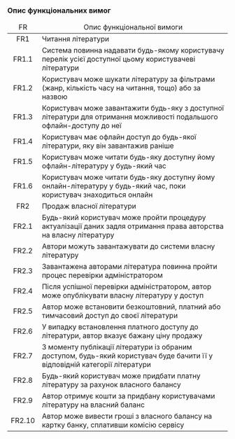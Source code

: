 ### Опис функціональних вимог 

<table>
    <thead align="center">
        <tr>
            <td>FR</td>
            <td>Опис функціональної вимоги</td>
        </tr>
    </thead>
    <tbody>
        <tr>
            <td align="center">FR1</td>
            <td>Читання літератури</td>
        </tr>
        <tr>
            <td align="center">FR1.1</td>
            <td>Система повинна надавати будь-якому користувачу перелік усієї доступної цьому користувачеві літератури</td>
        </tr>
        <tr>
            <td align="center">FR1.2</td>
            <td>Користувач може шукати літературу за фільтрами (жанр, кількість часу на читання, тощо) або за назвою</td>
        </tr>
        <tr>
            <td align="center">FR1.3</td>
            <td>Користувач може завантажити будь-яку з доступної літератури для отримання можливості подальшого офлайн-доступу до неї</td>
        </tr>
        <tr>
            <td align="center">FR1.4</td>
            <td>Користувач має офлайн доступ до будь-якої літератури, яку він завантажив раніше</td>
        </tr>
        <tr>
            <td align="center">FR1.5</td>
            <td>Користувач може читати будь-яку доступну йому офлайн-літературу у будь-який час</td>
        </tr>
        <tr>
            <td align="center">FR1.6</td>
            <td>Користувач може читати будь-яку доступну йому онлайн-літературу у будь-який час, поки користувач знаходиться онлайн</td>
        </tr>
        <tr>
            <td align="center">FR2</td>
            <td>Продаж власної літератури</td>
        </tr>
        <tr>
            <td align="center">FR2.1</td>
            <td>Будь-який користувач може пройти процедуру актуалізації даних задля отримання права авторства на власну літературу</td>
        </tr>
        <tr>
            <td align="center">FR2.2</td>
            <td>Автори можуть завантажувати до системи власну літературу</td>
        </tr>
        <tr>
            <td align="center">FR2.3</td>
            <td>Завантажена авторами література повинна пройти процес перевірки адміністратором</td>
        </tr>
        <tr>
            <td align="center">FR2.4</td>
            <td>Після успішної перевірки адміністратором, автор може опублікувати власну літературу у доступ</td>
        </tr>
        <tr>
            <td align="center">FR2.5</td>
            <td>Автор може встановити безкоштовний, платний або тимчасовий доступ до своєї літератури</td>
        </tr>
        <tr>
            <td align="center">FR2.6</td>
            <td>У випадку встановлення платного доступу до літератури, автор вказує бажану ціну продажу</td>
        </tr>
        <tr>
            <td align="center">FR2.7</td>
            <td>З моменту публікації літератури із обраним доступом, будь-який користувач буде бачити її у відповідній категорії літератури</td>
        </tr>
        <tr>
            <td align="center">FR2.8</td>
            <td>Будь-який користувач може придбати платну літературу за рахунок власного балансу</td>
        </tr>
        <tr>
            <td align="center">FR2.9</td>
            <td>Автор отримує кошти за придбану користувачами літературу на власний баланс</td>
        </tr>
        <tr>
            <td align="center">FR2.10</td>
            <td>Автор може вивести гроші з власного балансу на картку банку, сплативши комісію сервісу</td>
        </tr>
    </tbody>
</table>
